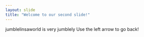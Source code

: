 ```yaml
---
layout: slide
title: "Welcome to our second slide!"
---
```

jumblelinsaworld is very jumblely
Use the left arrow to go back!
